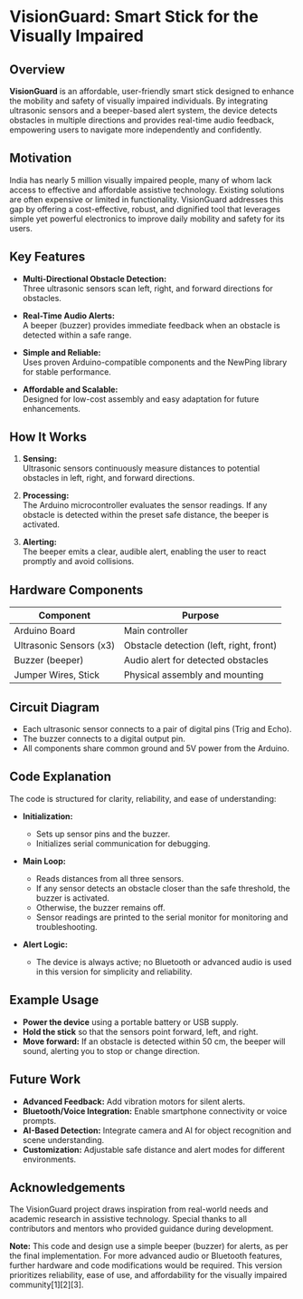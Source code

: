 # VisionGuard: Smart Stick for the Visually Impaired

## Overview

**VisionGuard** is an affordable, user-friendly smart stick designed to enhance the mobility and safety of visually impaired individuals. By integrating ultrasonic sensors and a beeper-based alert system, the device detects obstacles in multiple directions and provides real-time audio feedback, empowering users to navigate more independently and confidently.

## Motivation

India has nearly 5 million visually impaired people, many of whom lack access to effective and affordable assistive technology. Existing solutions are often expensive or limited in functionality. VisionGuard addresses this gap by offering a cost-effective, robust, and dignified tool that leverages simple yet powerful electronics to improve daily mobility and safety for its users.

## Key Features

- **Multi-Directional Obstacle Detection:**  
  Three ultrasonic sensors scan left, right, and forward directions for obstacles.

- **Real-Time Audio Alerts:**  
  A beeper (buzzer) provides immediate feedback when an obstacle is detected within a safe range.

- **Simple and Reliable:**  
  Uses proven Arduino-compatible components and the NewPing library for stable performance.

- **Affordable and Scalable:**  
  Designed for low-cost assembly and easy adaptation for future enhancements.

## How It Works

1. **Sensing:**  
   Ultrasonic sensors continuously measure distances to potential obstacles in left, right, and forward directions.

2. **Processing:**  
   The Arduino microcontroller evaluates the sensor readings. If any obstacle is detected within the preset safe distance, the beeper is activated.

3. **Alerting:**  
   The beeper emits a clear, audible alert, enabling the user to react promptly and avoid collisions.

## Hardware Components

| Component              | Purpose                                 |
|------------------------|-----------------------------------------|
| Arduino Board          | Main controller                         |
| Ultrasonic Sensors (x3)| Obstacle detection (left, right, front) |
| Buzzer (beeper)        | Audio alert for detected obstacles      |
| Jumper Wires, Stick    | Physical assembly and mounting          |

## Circuit Diagram

- Each ultrasonic sensor connects to a pair of digital pins (Trig and Echo).
- The buzzer connects to a digital output pin.
- All components share common ground and 5V power from the Arduino.

## Code Explanation

The code is structured for clarity, reliability, and ease of understanding:

- **Initialization:**  
  - Sets up sensor pins and the buzzer.
  - Initializes serial communication for debugging.

- **Main Loop:**  
  - Reads distances from all three sensors.
  - If any sensor detects an obstacle closer than the safe threshold, the buzzer is activated.
  - Otherwise, the buzzer remains off.
  - Sensor readings are printed to the serial monitor for monitoring and troubleshooting.

- **Alert Logic:**  
  - The device is always active; no Bluetooth or advanced audio is used in this version for simplicity and reliability.


## Example Usage

- **Power the device** using a portable battery or USB supply.
- **Hold the stick** so that the sensors point forward, left, and right.
- **Move forward:** If an obstacle is detected within 50 cm, the beeper will sound, alerting you to stop or change direction.

## Future Work

- **Advanced Feedback:** Add vibration motors for silent alerts.
- **Bluetooth/Voice Integration:** Enable smartphone connectivity or voice prompts.
- **AI-Based Detection:** Integrate camera and AI for object recognition and scene understanding.
- **Customization:** Adjustable safe distance and alert modes for different environments.

## Acknowledgements

The VisionGuard project draws inspiration from real-world needs and academic research in assistive technology. Special thanks to all contributors and mentors who provided guidance during development.

**Note:** This code and design use a simple beeper (buzzer) for alerts, as per the final implementation. For more advanced audio or Bluetooth features, further hardware and code modifications would be required. This version prioritizes reliability, ease of use, and affordability for the visually impaired community[1][2][3].
